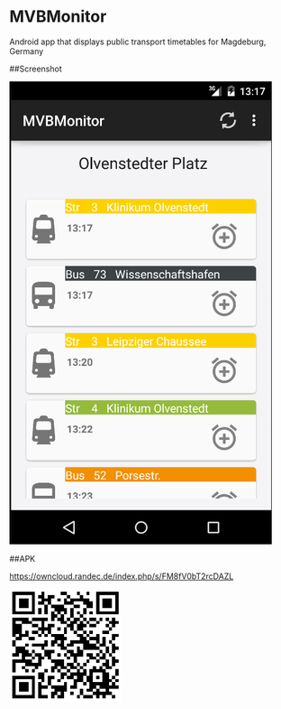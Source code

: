 # MVBMonitor
Android app that displays public transport 
timetables for Magdeburg, Germany


##Screenshot

![Screenshot](/files/mvb1.png)

##APK

https://owncloud.randec.de/index.php/s/FM8fV0bT2rcDAZL

![QR-Code](/files/qrcode.png)
